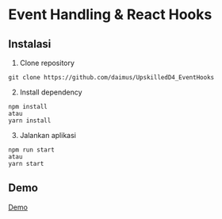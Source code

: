 # Event Handling & React Hooks

## Instalasi
1. Clone repository
```
git clone https://github.com/daimus/UpskilledD4_EventHooks
```
2. Install dependency
```
npm install
atau
yarn install
```
3. Jalankan aplikasi
```
npm run start
atau
yarn start
```

## Demo

[Demo](https://daimus.github.io/UpskilledD4_EventHooks/)
